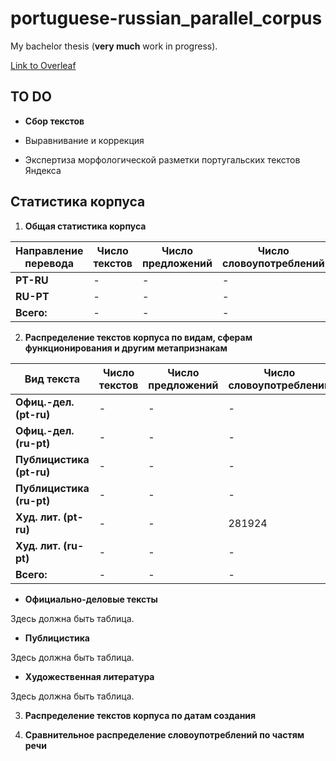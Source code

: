 # portuguese-russian_parallel_corpus

My bachelor thesis (**very much** work in progress).

[Link to Overleaf](https://www.overleaf.com/project/600150d77637ec69f7778c99)

## TO DO

* **Сбор текстов**

* Выравнивание и коррекция

* Экспертиза морфологической разметки португальских текстов Яндекса

## Статистика корпуса

1. **Общая статистика корпуса**

| Направление перевода | Число текстов | Число предложений | Число словоупотреблений | % словоупотреблений |
| -------------------- | ------------- | ----------------- | ----------------------- | ------------------- |
| **PT-RU**            | -             | -                 | -                       | -                   |
| **RU-PT**            | -             | -                 | -                       | -                   |
| **Всего:**           | -             | -                 | -                       | -                   |


2. **Распределение текстов корпуса по видам, сферам функционирования и другим метапризнакам**

| Вид текста               | Число текстов | Число предложений | Число словоупотреблений | % словоупотреблений |
| ------------------------ | ------------- | ----------------- | ----------------------- | ------------------- |
| **Офиц.-дел. (pt-ru)**   | -             | -                 | -                       | -                   |
| **Офиц.-дел. (ru-pt)**   | -             | -                 | -                       | -                   |
| **Публицистика (pt-ru)** | -             | -                 | -                       | -                   |
| **Публицистика (ru-pt)** | -             | -                 | -                       | -                   |
| **Худ. лит. (pt-ru)**    | -             | -                 | 281924                  | -                   |
| **Худ. лит. (ru-pt)**    | -             | -                 | -                       | -                   |
| **Всего:**               | -             | -                 | -                       | -                   |

  * **Официально-деловые тексты**

  Здесь должна быть таблица.

  * **Публицистика**

  Здесь должна быть таблица.

  * **Художественная литература**

  Здесь должна быть таблица.


3. **Распределение текстов корпуса по датам создания**


4. **Сравнительное распределение словоупотреблений по частям речи**

